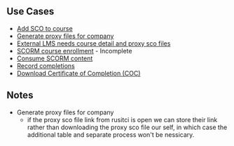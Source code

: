 ## Use Cases
- [Add SCO to course]
- [Generate proxy files for company]
- [External LMS needs course detail and proxy sco files]
- [SCORM course enrollment] - Incomplete
- [Consume SCORM content]
- [Record completions]
- [Download Certificate of Completion (COC)]

## Notes
- Generate proxy files for company
  - if the proxy sco file link from rusitci is open we can store their link rather than downloading the proxy sco file our self, in which case the additional table and separate process won't be nessicary.

[Add SCO to course]: UseCase/AddScoToCourse.md
[Generate proxy files for company]: UseCase/GenerateCompanyProxyScoFiles.md
[External LMS needs course detail and proxy sco files]: UseCase/CourseDetailAndProxyScoFiles.md
[SCORM course enrollment]: UseCase/ScormCourseEnrollment.md
[Consume SCORM content]: UseCase/ConsumeScormContent.md
[Record completions]: UseCase/RecordCompletion.md
[Download Certificate of Completion (COC)]: UseCase/DownloadCOC.md
